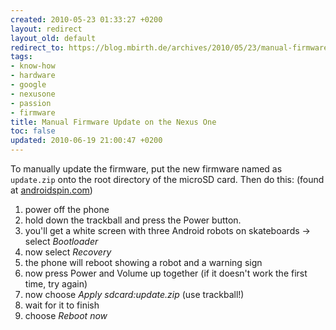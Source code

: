 ```yaml
---
created: 2010-05-23 01:33:27 +0200
layout: redirect
layout_old: default
redirect_to: https://blog.mbirth.de/archives/2010/05/23/manual-firmware-update-on-the-nexus-one.html
tags:
- know-how
- hardware
- google
- nexusone
- passion
- firmware
title: Manual Firmware Update on the Nexus One
toc: false
updated: 2010-06-19 21:00:47 +0200
---
```


To manually update the firmware, put the new firmware named as `update.zip` onto the root directory of the microSD card.
Then do this: (found at [androidspin.com](http://forum.androidspin.com/showthread.php?t=2631))

1. power off the phone
1. hold down the trackball and press the Power button.
1. you'll get a white screen with three Android robots on skateboards → select *Bootloader*
1. now select *Recovery*
1. the phone will reboot showing a robot and a warning sign
1. now press Power and Volume up together (if it doesn't work the first time, try again)
1. now choose *Apply sdcard:update.zip* (use trackball!)
1. wait for it to finish
1. choose *Reboot now*